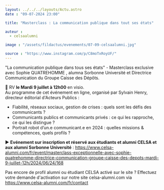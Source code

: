 ```yaml
---
layout: ../../../layouts/Actu.astro
date : "09-07-2024 23:00"

title: "Masterclass : La communication publique dans tout ses états"

auteur :
  - celsaalumni

image : "/assets/fildactus/evenements/07-09-celsaalumni.jpg"

source : "https://www.instagram.com/p/C8moTxRoyUF/"
---
```


"La communication publique dans tous ses états" - Masterclass exclusive avec Sophie QUATREHOMME , alumna Sorbonne Université et Directrice Communication du Groupe Caisse des Dépôts.

📌 RV __le Mardi 9 juillet à 12h00__ en visio.  
Au programme de cet événement en ligne, organisé par Sylvain Henry, directeur éditorial d'Acteurs Publics :  
- Fiabilité, réseaux sociaux, gestion de crises : quels sont les défis des communicants ?  
- Communicants publics et communicants privés : ce qui les rapproche, ce qui les distingue ?  
- Portrait robot d’un.e communicant.e en 2024 : quelles missions & compétences, quels profils ?

▶ __Evénement sur inscription et réservé aux étudiants et alumni CELSA et aux alumni Sorbonne Université__ : https://www.celsa-alumni.com/fr/event/masterclass-exceptionnelle-avec-sophie-quatrehomme-directrice-communication-groupe-caisse-des-depots-mardi-9-juillet-12h/2024/06/24/168

Pas encore de profil alumni ou étudiant CELSA activé sur le site ? Effectuez votre demande d'activation sur notre site celsa-alumni.com via https://www.celsa-alumni.com/fr/contact